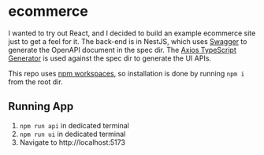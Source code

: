 # ecommerce
I wanted to try out React, and I decided to build an example ecommerce site just to get a feel for it.  The back-end is in NestJS, which uses [Swagger](https://docs.nestjs.com/openapi/introduction) to generate the OpenAPI document in the spec dir.  The [Axios TypeScript Generator](https://openapi-generator.tech/docs/generators/typescript-axios/) is used against the spec dir to generate the UI APIs.

This repo uses [npm workspaces](https://docs.npmjs.com/cli/v10/using-npm/workspaces), so installation is done by running `npm i` from the root dir.

## Running App
1. `npm run api` in dedicated terminal
2. `npm run ui` in dedicated terminal
3. Navigate to http://localhost:5173
